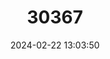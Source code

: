 ---
title: "30367"
category: "Roystonea dunlapiana"
draft: false
date: 2024-02-22 13:03:50
languages:
  Spanish; Castilian: ["Palma real mexicana"]
---